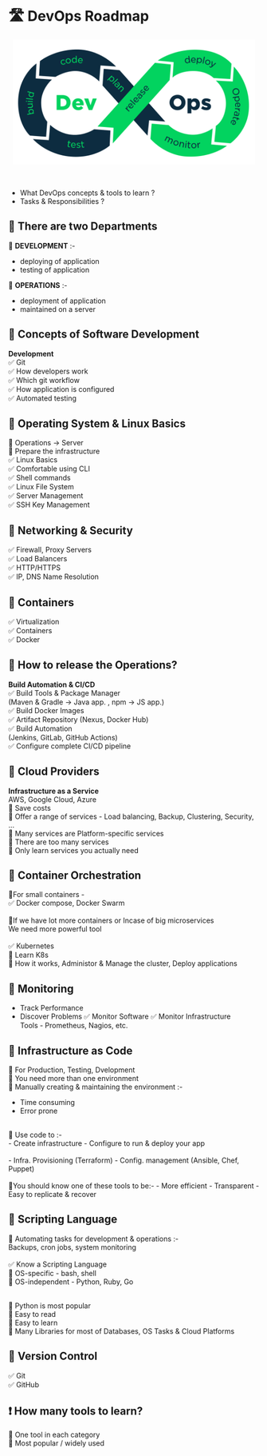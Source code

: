# 🛣 DevOps Roadmap

<p align="center"><img src="devops-img/devops.png" height="250px"></p><br>
<ul>
<li>What DevOps concepts & tools to learn ?</li>
<li>Tasks & Responsibilities ?</li>
</ul>
 
## 🔰 There are two Departments
🔹 **DEVELOPMENT** :-
- deploying of application
- testing of application

🔹 **OPERATIONS** :-
- deployment of application
- maintained on a server

## 🔰 Concepts of Software Development
**Development** <br>
✅ Git <br>
✅ How developers work <br>
✅ Which git workflow <br>
✅ How application is configured <br>
✅ Automated testing <br>

## 🔰 Operating System & Linux Basics
🔹 Operations -> Server <br>
🔹 Prepare the infrastructure <br>
✅ Linux Basics <br>
✅ Comfortable using CLI <br>
✅ Shell commands <br>
✅ Linux File System <br>
✅ Server Management <br>
✅ SSH Key Management <br>

## 🔰 Networking & Security
✅  Firewall, Proxy Servers <br>
✅ Load Balancers <br>
✅ HTTP/HTTPS <br>
✅ IP, DNS Name Resolution <br>

## 🔰 Containers
✅ Virtualization <br>
✅ Containers <br>
✅ Docker <br>

## 🔰 How to release the Operations?
**Build Automation & CI/CD** <br>
✅ Build Tools & Package Manager <br>
(Maven & Gradle -> Java app. , npm -> JS app.) <br>
✅ Build Docker Images <br>
✅ Artifact Repository (Nexus, Docker Hub) <br>
✅ Build Automation <br>
(Jenkins, GitLab, GitHub Actions) <br>
✅ Configure complete CI/CD pipeline <br>

## 🔰 Cloud Providers
**Infrastructure as a Service** <br>
AWS, Google Cloud, Azure <br>
🔹 Save costs <br>
🔹 Offer a range of services - Load balancing, Backup, Clustering, Security, ... <br>
🔹 Many services are Platform-specific services <br>
🔹 There are too many services <br>
🔹 Only learn services you actually need <br>

## 🔰 Container Orchestration

🔹For small containers - <br>
✅ Docker compose, Docker Swarm <br>
<br>
🔹If we have lot more containers or Incase of big microservices <br>
We need more powerful tool <br><br>
✅ Kubernetes <br>
🚩 Learn K8s  <br>
🚩 How it works, Administor & Manage the cluster, Deploy applications <br>

## 🔰 Monitoring
- Track Performance
- Discover Problems
✅ Monitor Software
✅ Monitor Infrastructure <br>
Tools - Prometheus, Nagios, etc.

## 🔰 Infrastructure as Code

🔹 For Production, Testing, Dvelopment <br>
🔹 You need more than one environment <br>
🔹 Manually creating & maintaining the environment :- <br>
- Time consuming
- Error prone <br>
 <br>
🔸 Use code to :- <br>
- Create infrastructure
- Configure to run & deploy your app
 <br><br>
- Infra. Provisioning (Terraform)
- Config. management (Ansible, Chef, Puppet)
 <br><br>
🔹You should know one of these tools to be:-
- More efficient
- Transparent
- Easy to replicate & recover

## 🔰 Scripting Language
🔹 Automating tasks for development & operations :-  <br>
Backups, cron jobs, system monitoring <br>
<br>
✅ Know a Scripting Language  <br>
🚩 OS-specific - bash, shell  <br>
🚩 OS-independent - Python, Ruby, Go <br><br>

🌟 Python is most popular <br>
🚩 Easy to read <br>
🚩 Easy to learn <br>
🚩 Many Libraries for most of Databases, OS Tasks & Cloud Platforms

## 🔰 Version Control
✅ Git <br>
✅ GitHub <br>

## ❗ How many tools to learn?

🔹 One tool in each category <br>
🔹 Most popular / widely used <br>

